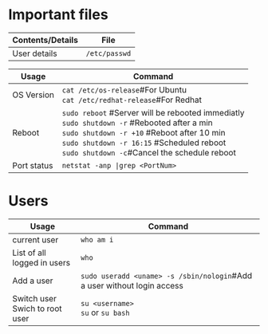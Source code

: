 # Important files
Contents/Details | File
---------------- | ----
User details | `/etc/passwd`


Usage | Command
------ | ------
  OS Version | `cat /etc/os-release`#For Ubuntu</br>`cat /etc/redhat-release`#For Redhat
  Reboot | `sudo reboot` #Server will be rebooted immediatly </br>`sudo shutdown -r` #Rebooted after a min </br>`sudo shutdown -r +10` #Reboot after 10 min</br>`sudo shutdown -r 16:15` #Scheduled reboot</br>`sudo shutdown -c`#Cancel the schedule reboot
  Port status | `netstat -anp \|grep <PortNum>`
  
# Users
Usage | Command
----- | -------
current user | `who am i`
List of all logged in users | `who`
Add a user | `sudo useradd <uname> -s /sbin/nologin`#Add a user without login access
Switch user<br />Swich to root user | `su <username>` <br /> `su` or `su bash` 
